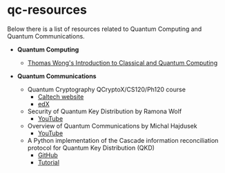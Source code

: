 # qc-resources

Below there is a list of resources related to Quantum Computing and Quantum Communications.

* **Quantum Computing** 
  * [Thomas Wong's Introduction to Classical and Quantum Computing](https://www.thomaswong.net/)
  
  
* **Quantum Communications** 
  * Quantum Cryptography QCryptoX/CS120/Ph120 course
    * [Caltech website](http://users.cms.caltech.edu/~vidick/teaching/120_qcrypto/index.html)
    * [edX](https://www.edx.org/course/quantum-cryptography)
  * Security of Quantum Key Distribution by Ramona Wolf
    * [YouTube](https://www.youtube.com/playlist?list=PL7PbuDFCebIQjjgaiJfc6vW9gdvqcPto3)
  * Overview of Quantum Communications by Michal Hajdusek
    * [YouTube](https://www.youtube.com/watch?v=JZFK4jr3c7M&list=PLCTGenrx1-SOC-b98RCC1uEGI-Sc-N3C-)
  * A Python implementation of the Cascade information reconciliation protocol for Quantum Key Distribution (QKD)
    * [GitHub](https://github.com/brunorijsman/cascade-python)
    * [Tutorial](https://hikingandcoding.wordpress.com/2020/01/15/a-cascade-information-reconciliation-tutorial/)

